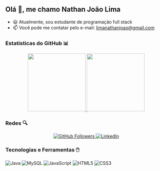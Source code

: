 ## Olá 👋, me chamo Nathan João Lima

- 😃 Atualmente, sou estudante de programação full stack
- 📫 Você pode me contatar pelo e-mail: [limanathanjoao@gmail.com](mailto:limanathanjoao@gmail.com)

### Estatísticas do GitHub 📊

<div align="center">
  <a href="https://github.com/nathanjoao">
    <img height="180em" src="https://github-readme-stats.vercel.app/api?username=nathanjoao&show_icons=true&theme=dracula&include_all_commits=true&count_private=true"/>
    <img height="180em" src="https://github-readme-stats.vercel.app/api/top-langs/?username=nathanjoao&layout=compact&langs_count=7&theme=dracula"/>
  </a>
</div>

### Redes 🔍
<div align="center">
  <a href="https://github.com/nathanjoao" target="_blank">
    <img src="https://img.shields.io/github/followers/nathanjoao?label=Follow&style=social" alt="GitHub Followers">
  </a>
  <a href="https://www.linkedin.com/in/nathanjoaolima" target="_blank">
    <img src="https://img.shields.io/badge/-LinkedIn-blue?style=flat&logo=Linkedin&logoColor=white" alt="LinkedIn">
  </a>
</div>

### Tecnologias e Ferramentas 🖱️

![Java](https://img.shields.io/badge/Java-ED8B00?style=for-the-badge&logo=java&logoColor=white)
![MySQL](https://img.shields.io/badge/MySQL-4479A1?style=for-the-badge&logo=mysql&logoColor=white)
![JavaScript](https://img.shields.io/badge/JavaScript-323330?style=for-the-badge&logo=javascript&logoColor=F7DF1E)
![HTML5](https://img.shields.io/badge/HTML5-E34F26?style=for-the-badge&logo=html5&logoColor=white)
![CSS3](https://img.shields.io/badge/CSS3-1572B6?style=for-the-badge&logo=css3&logoColor=white)





